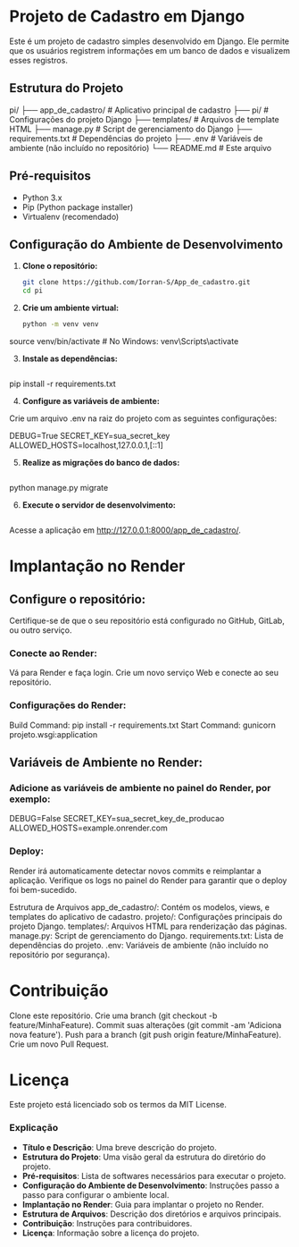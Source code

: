 # Projeto de Cadastro em Django

Este é um projeto de cadastro simples desenvolvido em Django. Ele permite que os usuários registrem informações em um banco de dados e visualizem esses registros.

## Estrutura do Projeto

pi/
├── app_de_cadastro/ # Aplicativo principal de cadastro
├── pi/ # Configurações do projeto Django
├── templates/ # Arquivos de template HTML
├── manage.py # Script de gerenciamento do Django
├── requirements.txt # Dependências do projeto
├── .env # Variáveis de ambiente (não incluído no repositório)
└── README.md # Este arquivo

## Pré-requisitos

- Python 3.x
- Pip (Python package installer)
- Virtualenv (recomendado)

## Configuração do Ambiente de Desenvolvimento

1. **Clone o repositório:**

   ```sh
   git clone https://github.com/Iorran-S/App_de_cadastro.git
   cd pi

2. **Crie um ambiente virtual:**

   ```sh
   python -m venv venv
source venv/bin/activate   # No Windows: venv\Scripts\activate

3. **Instale as dependências:**

   ```sh
pip install -r requirements.txt

4. **Configure as variáveis de ambiente:**

Crie um arquivo .env na raiz do projeto com as seguintes configurações:

DEBUG=True
SECRET_KEY=sua_secret_key
ALLOWED_HOSTS=localhost,127.0.0.1,[::1]


5. **Realize as migrações do banco de dados:**

   ```sh
python manage.py migrate

6. **Execute o servidor de desenvolvimento:**

   ```sh
Acesse a aplicação em http://127.0.0.1:8000/app_de_cadastro/.

# Implantação no Render

## Configure o repositório:

Certifique-se de que o seu repositório está configurado no GitHub, GitLab, ou outro serviço.

### Conecte ao Render:

Vá para Render e faça login.
Crie um novo serviço Web e conecte ao seu repositório.

### Configurações do Render:

Build Command: pip install -r requirements.txt
Start Command: gunicorn projeto.wsgi:application

## Variáveis de Ambiente no Render:
### Adicione as variáveis de ambiente no painel do Render, por exemplo:

DEBUG=False
SECRET_KEY=sua_secret_key_de_producao
ALLOWED_HOSTS=example.onrender.com

### Deploy:

Render irá automaticamente detectar novos commits e reimplantar a aplicação. Verifique os logs no painel do Render para garantir que o deploy foi bem-sucedido.

Estrutura de Arquivos
app_de_cadastro/: Contém os modelos, views, e templates do aplicativo de cadastro.
projeto/: Configurações principais do projeto Django.
templates/: Arquivos HTML para renderização das páginas.
manage.py: Script de gerenciamento do Django.
requirements.txt: Lista de dependências do projeto.
.env: Variáveis de ambiente (não incluído no repositório por segurança).

# Contribuição

Clone este repositório.
Crie uma branch (git checkout -b feature/MinhaFeature).
Commit suas alterações (git commit -am 'Adiciona nova feature').
Push para a branch (git push origin feature/MinhaFeature).
Crie um novo Pull Request.

# Licença

Este projeto está licenciado sob os termos da MIT License.


### Explicação

- **Título e Descrição**: Uma breve descrição do projeto.
- **Estrutura do Projeto**: Uma visão geral da estrutura do diretório do projeto.
- **Pré-requisitos**: Lista de softwares necessários para executar o projeto.
- **Configuração do Ambiente de Desenvolvimento**: Instruções passo a passo para configurar o ambiente local.
- **Implantação no Render**: Guia para implantar o projeto no Render.
- **Estrutura de Arquivos**: Descrição dos diretórios e arquivos principais.
- **Contribuição**: Instruções para contribuidores.
- **Licença**: Informação sobre a licença do projeto.
